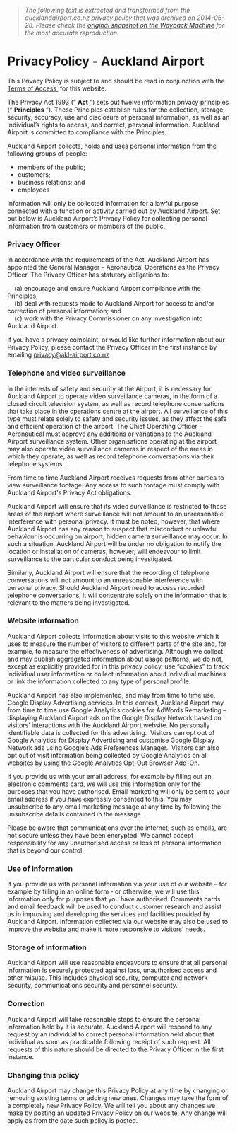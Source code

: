 > *The following text is extracted and transformed from the aucklandairport.co.nz privacy policy that was archived on 2014-06-28. Please check the [original snapshot on the Wayback Machine](https://web.archive.org/web/20140628215536id_/http%3A//www.aucklandairport.co.nz/en/Corporate/AboutUs/PrivacyPolicy.aspx) for the most accurate reproduction.*

# PrivacyPolicy - Auckland Airport

This Privacy Policy is subject to and should be read in conjunction with the [Terms of Access ](https://web.archive.org/Corporate/AboutUs/Termsofaccess.aspx) for this website. 

The Privacy Act 1993 (“ **Act** ”) sets out twelve information privacy principles (“ **Principles** ”). These Principles establish rules for the collection, storage, security, accuracy, use and disclosure of personal information, as well as an individual’s rights to access, and correct, personal information. Auckland Airport is committed to compliance with the Principles. 

Auckland Airport collects, holds and uses personal information from the following groups of people: 

  * members of the public; 
  * customers; 
  * business relations; and 
  * employees 



Information will only be collected information for a lawful purpose connected with a function or activity carried out by Auckland Airport. Set out below is Auckland Airport’s Privacy Policy for collecting personal information from customers or members of the public. 

### Privacy Officer

In accordance with the requirements of the Act, Auckland Airport has appointed the General Manager – Aeronautical Operations as the Privacy Officer. The Privacy Officer has statutory obligations to: 

    (a) encourage and ensure Auckland Airport compliance with the Principles;   
    (b) deal with requests made to Auckland Airport for access to and/or correction of personal information; and   
    (c) work with the Privacy Commissioner on any investigation into Auckland Airport. 

If you have a privacy complaint, or would like further information about our Privacy Policy, please contact the Privacy Officer in the first instance by emailing [privacy@akl-airport.co.nz ](mailto:privacy@akl-airport.co.nz?subject=Website%20Privacy%20Policy%20Enquiry)

### Telephone and video surveillance 

In the interests of safety and security at the Airport, it is necessary for Auckland Airport to operate video surveillance cameras, in the form of a closed circuit television system, as well as record telephone conversations that take place in the operations centre at the airport. All surveillance of this type must relate solely to safety and security issues, as they affect the safe and efficient operation of the airport. The Chief Operating Officer - Aeronautical must approve any additions or variations to the Auckland Airport surveillance system. Other organisations operating at the airport may also operate video surveillance cameras in respect of the areas in which they operate, as well as record telephone conversations via their telephone systems. 

From time to time Auckland Airport receives requests from other parties to view surveillance footage. Any access to such footage must comply with Auckland Airport's Privacy Act obligations. 

Auckland Airport will ensure that its video surveillance is restricted to those areas of the airport where surveillance will not amount to an unreasonable interference with personal privacy. It must be noted, however, that where Auckland Airport has any reason to suspect that misconduct or unlawful behaviour is occurring on airport, hidden camera surveillance may occur. In such a situation, Auckland Airport will be under no obligation to notify the location or installation of cameras, however, will endeavour to limit surveillance to the particular conduct being investigated. 

Similarly, Auckland Airport will ensure that the recording of telephone conversations will not amount to an unreasonable interference with personal privacy. Should Auckland Airport need to access recorded telephone conversations, it will concentrate solely on the information that is relevant to the matters being investigated. 

### Website information 

Auckland Airport collects information about visits to this website which it uses to measure the number of visitors to different parts of the site and, for example, to measure the effectiveness of advertising. Although we collect and may publish aggregated information about usage patterns, we do not, except as explicitly provided for in this privacy policy, use “cookies” to track individual user information or collect information about individual machines or link the information collected to any type of personal profile. 

Auckland Airport has also implemented, and may from time to time use, Google Display Advertising services. In this context, Auckland Airport may from time to time use Google Analytics cookies for AdWords Remarketing – displaying Auckland Airport ads on the Google Display Network based on visitors’ interactions with the Auckland Airport website. No personally identifiable data is collected for this advertising.  Visitors can opt out of Google Analytics for Display Advertising and customise Google Display Network ads using Google’s Ads Preferences Manager.  Visitors can also opt out of visit information being collected by Google Analytics on all websites by using the Google Analytics Opt-Out Browser Add-On. 

If you provide us with your email address, for example by filling out an electronic comments card, we will use this information only for the purposes that you have authorised. Email marketing will only be sent to your email address if you have expressly consented to this. You may unsubscribe to any email marketing message at any time by following the unsubscribe details contained in the message. 

Please be aware that communications over the internet, such as emails, are not secure unless they have been encrypted. We cannot accept responsibility for any unauthorised access or loss of personal information that is beyond our control. 

### Use of information 

If you provide us with personal information via your use of our website – for example by filling in an online form - or otherwise, we will use this information only for purposes that you have authorised. Comments cards and email feedback will be used to conduct customer research and assist us in improving and developing the services and facilities provided by Auckland Airport. Information collected via our website may also be used to improve the website and make it more responsive to visitors’ needs. 

### Storage of information 

Auckland Airport will use reasonable endeavours to ensure that all personal information is securely protected against loss, unauthorised access and other misuse. This includes physical security, computer and network security, communications security and personnel security. 

### Correction 

Auckland Airport will take reasonable steps to ensure the personal information held by it is accurate. Auckland Airport will respond to any request by an individual to correct personal information held about that individual as soon as practicable following receipt of such request. All requests of this nature should be directed to the Privacy Officer in the first instance. 

### Changing this policy

Auckland Airport may change this Privacy Policy at any time by changing or removing existing terms or adding new ones. Changes may take the form of a completely new Privacy Policy. We will tell you about any changes we make by posting an updated Privacy Policy on our website. Any change will apply as from the date such policy is posted. 
